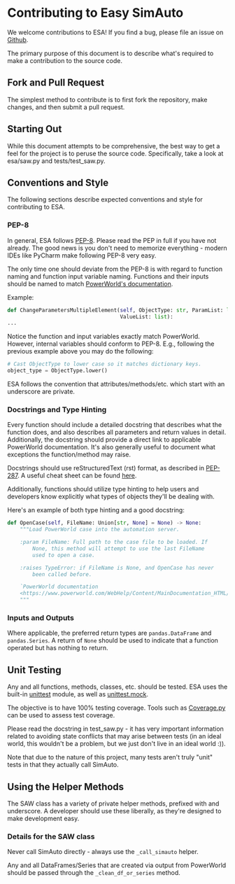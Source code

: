 # Contributing to Easy SimAuto
We welcome contributions to ESA! If you find a bug, please
file an issue on [Github](https://github.com/mzy2240/ESA/issues).

The primary purpose of this document is to describe what's required to 
make a contribution to the source code.

## Fork and Pull Request
The simplest method to contribute is to first fork the repository, make
changes, and then submit a pull request.

## Starting Out
While this document attempts to be comprehensive, the best way to get 
a feel for the project is to peruse the source code. Specifically, take
a look at esa/saw.py and tests/test_saw.py.

## Conventions and Style
The following sections describe expected conventions and style for 
contributing to ESA.
### PEP-8
In general, ESA follows [PEP-8](https://www.python.org/dev/peps/pep-0008/).
Please read the PEP in full if you have not already. The good news is
you don't need to memorize everything - modern IDEs like PyCharm make 
following PEP-8 very easy.

The only time one should deviate from the PEP-8 is with regard to
function naming and function input variable naming. Functions and their
inputs should be named to match [PowerWorld's documentation](https://www.powerworld.com/WebHelp/#MainDocumentation_HTML/Simulator_Automation_Server.htm%3FTocPath%3DAutomation%2520Server%2520Add-On%2520(SimAuto)%7C_____1).

Example:
```python
def ChangeParametersMultipleElement(self, ObjectType: str, ParamList: list,
                                    ValueList: list):
...
``` 

Notice the function and input variables exactly match PowerWorld. 
However, internal variables should conform to PEP-8. E.g., following the
previous example above you may do the following:
```python
# Cast ObjectType to lower case so it matches dictionary keys. 
object_type = ObjectType.lower()
```

ESA follows the convention that attributes/methods/etc. which start 
with an underscore are private.

### Docstrings and Type Hinting
Every function should include a detailed docstring that describes what 
the function does, and also describes all parameters and return values
in detail. Additionally, the docstring should provide a direct link to
applicable PowerWorld documentation. It's also generally useful to 
document what exceptions the function/method may raise.

Docstrings should use reStructuredText (rst) format, as described in
[PEP-287](https://www.python.org/dev/peps/pep-0287/). A useful cheat
sheet can be found [here](https://thomas-cokelaer.info/tutorials/sphinx/rest_syntax.html). 

Additionally, functions should utilize type hinting to help users and 
developers know explicitly what types of objects they'll be dealing 
with.

Here's an example of both type hinting and a good docstring:
```python
def OpenCase(self, FileName: Union[str, None] = None) -> None:
    """Load PowerWorld case into the automation server.

    :param FileName: Full path to the case file to be loaded. If
        None, this method will attempt to use the last FileName
        used to open a case.

    :raises TypeError: if FileName is None, and OpenCase has never
        been called before.

    `PowerWorld documentation
    <https://www.powerworld.com/WebHelp/Content/MainDocumentation_HTML/OpenCase_Function.htm>`_
    """
```
 
### Inputs and Outputs
Where applicable, the preferred return types are `pandas.DataFrame` and
`pandas.Series`. A return of `None` should be used to indicate that a 
function operated but has nothing to return.

## Unit Testing
Any and all functions, methods, classes, etc. should be tested. ESA 
uses the built-in [unittest](https://docs.python.org/3/library/unittest.html)
module, as well as [unittest.mock](https://docs.python.org/3/library/unittest.mock.html).
 
The objective is to have 100% testing coverage. Tools such as
[Coverage.py](https://coverage.readthedocs.io/en/latest/) can be used
to assess test coverage.
 
Please read the docstring in test_saw.py - it has very important 
information related to avoiding state conflicts that may arise 
between tests (in an ideal world, this wouldn't be a problem, but we 
just don't live in an ideal world :)).

Note that due to the nature of this project, many tests aren't truly
"unit" tests in that they actually call SimAuto. 

## Using the Helper Methods
The SAW class has a variety of private helper methods, prefixed with
and underscore. A developer should use these liberally, as they're 
designed to make development easy. 

### Details for the SAW class
Never call SimAuto directly - always use the `_call_simauto` helper.

Any and all DataFrames/Series that are created via output from
PowerWorld should be passed through the `_clean_df_or_series` method.